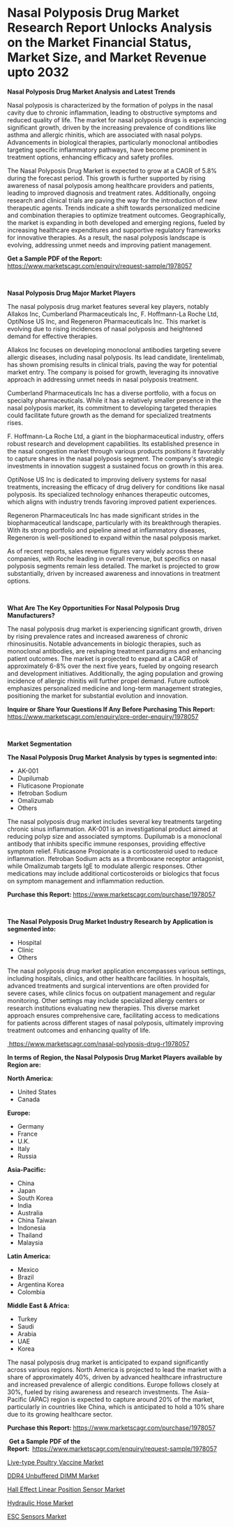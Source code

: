 <p><h1>Nasal Polyposis Drug Market Research Report Unlocks Analysis on the Market Financial Status, Market Size, and Market Revenue upto 2032</h1></p><p><strong>Nasal Polyposis Drug Market Analysis and Latest Trends</strong></p>
<p><p>Nasal polyposis is characterized by the formation of polyps in the nasal cavity due to chronic inflammation, leading to obstructive symptoms and reduced quality of life. The market for nasal polyposis drugs is experiencing significant growth, driven by the increasing prevalence of conditions like asthma and allergic rhinitis, which are associated with nasal polyps. Advancements in biological therapies, particularly monoclonal antibodies targeting specific inflammatory pathways, have become prominent in treatment options, enhancing efficacy and safety profiles.</p><p>The Nasal Polyposis Drug Market is expected to grow at a CAGR of 5.8% during the forecast period. This growth is further supported by rising awareness of nasal polyposis among healthcare providers and patients, leading to improved diagnosis and treatment rates. Additionally, ongoing research and clinical trials are paving the way for the introduction of new therapeutic agents. Trends indicate a shift towards personalized medicine and combination therapies to optimize treatment outcomes. Geographically, the market is expanding in both developed and emerging regions, fueled by increasing healthcare expenditures and supportive regulatory frameworks for innovative therapies. As a result, the nasal polyposis landscape is evolving, addressing unmet needs and improving patient management.</p></p>
<p><strong>Get a Sample PDF of the Report:&nbsp;</strong> <a href="https://www.marketscagr.com/enquiry/request-sample/1978057?utm_campaign=2471&utm_medium=2&utm_source=Github&utm_content=ia&utm_term=09032025&utm_id=nasal-polyposis-drug">https://www.marketscagr.com/enquiry/request-sample/1978057</a></p>
<p>&nbsp;</p>
<p><strong>Nasal Polyposis Drug Major Market Players</strong></p>
<p><p>The nasal polyposis drug market features several key players, notably Allakos Inc, Cumberland Pharmaceuticals Inc, F. Hoffmann-La Roche Ltd, OptiNose US Inc, and Regeneron Pharmaceuticals Inc. This market is evolving due to rising incidences of nasal polyposis and heightened demand for effective therapies.</p><p>Allakos Inc focuses on developing monoclonal antibodies targeting severe allergic diseases, including nasal polyposis. Its lead candidate, lirentelimab, has shown promising results in clinical trials, paving the way for potential market entry. The company is poised for growth, leveraging its innovative approach in addressing unmet needs in nasal polyposis treatment.</p><p>Cumberland Pharmaceuticals Inc has a diverse portfolio, with a focus on specialty pharmaceuticals. While it has a relatively smaller presence in the nasal polyposis market, its commitment to developing targeted therapies could facilitate future growth as the demand for specialized treatments rises.</p><p>F. Hoffmann-La Roche Ltd, a giant in the biopharmaceutical industry, offers robust research and development capabilities. Its established presence in the nasal congestion market through various products positions it favorably to capture shares in the nasal polyposis segment. The company's strategic investments in innovation suggest a sustained focus on growth in this area.</p><p>OptiNose US Inc is dedicated to improving delivery systems for nasal treatments, increasing the efficacy of drug delivery for conditions like nasal polyposis. Its specialized technology enhances therapeutic outcomes, which aligns with industry trends favoring improved patient experiences.</p><p>Regeneron Pharmaceuticals Inc has made significant strides in the biopharmaceutical landscape, particularly with its breakthrough therapies. With its strong portfolio and pipeline aimed at inflammatory diseases, Regeneron is well-positioned to expand within the nasal polyposis market.</p><p>As of recent reports, sales revenue figures vary widely across these companies, with Roche leading in overall revenue, but specifics on nasal polyposis segments remain less detailed. The market is projected to grow substantially, driven by increased awareness and innovations in treatment options.</p></p>
<p>&nbsp;</p>
<p><strong>What Are The Key Opportunities For Nasal Polyposis Drug Manufacturers?</strong></p>
<p><p>The nasal polyposis drug market is experiencing significant growth, driven by rising prevalence rates and increased awareness of chronic rhinosinusitis. Notable advancements in biologic therapies, such as monoclonal antibodies, are reshaping treatment paradigms and enhancing patient outcomes. The market is projected to expand at a CAGR of approximately 6-8% over the next five years, fueled by ongoing research and development initiatives. Additionally, the aging population and growing incidence of allergic rhinitis will further propel demand. Future outlook emphasizes personalized medicine and long-term management strategies, positioning the market for substantial evolution and innovation.</p></p>
<p><strong>Inquire or Share Your Questions If Any Before Purchasing This Report:</strong> <a href="https://www.marketscagr.com/enquiry/pre-order-enquiry/1978057?utm_campaign=2471&utm_medium=2&utm_source=Github&utm_content=ia&utm_term=09032025&utm_id=nasal-polyposis-drug">https://www.marketscagr.com/enquiry/pre-order-enquiry/1978057</a></p>
<p>&nbsp;</p>
<p><strong>Market Segmentation</strong></p>
<p><strong>The Nasal Polyposis Drug Market Analysis by types is segmented into:</strong></p>
<p><ul><li>AK-001</li><li>Dupilumab</li><li>Fluticasone Propionate</li><li>Ifetroban Sodium</li><li>Omalizumab</li><li>Others</li></ul></p>
<p><p>The nasal polyposis drug market includes several key treatments targeting chronic sinus inflammation. AK-001 is an investigational product aimed at reducing polyp size and associated symptoms. Dupilumab is a monoclonal antibody that inhibits specific immune responses, providing effective symptom relief. Fluticasone Propionate is a corticosteroid used to reduce inflammation. Ifetroban Sodium acts as a thromboxane receptor antagonist, while Omalizumab targets IgE to modulate allergic responses. Other medications may include additional corticosteroids or biologics that focus on symptom management and inflammation reduction.</p></p>
<p><strong>Purchase this Report:&nbsp;</strong><a href="https://www.marketscagr.com/purchase/1978057?utm_campaign=2471&utm_medium=2&utm_source=Github&utm_content=ia&utm_term=09032025&utm_id=nasal-polyposis-drug">https://www.marketscagr.com/purchase/1978057</a></p>
<p>&nbsp;</p>
<p><strong>The Nasal Polyposis Drug Market Industry Research by Application is segmented into:</strong></p>
<p><ul><li>Hospital</li><li>Clinic</li><li>Others</li></ul></p>
<p><p>The nasal polyposis drug market application encompasses various settings, including hospitals, clinics, and other healthcare facilities. In hospitals, advanced treatments and surgical interventions are often provided for severe cases, while clinics focus on outpatient management and regular monitoring. Other settings may include specialized allergy centers or research institutions evaluating new therapies. This diverse market approach ensures comprehensive care, facilitating access to medications for patients across different stages of nasal polyposis, ultimately improving treatment outcomes and enhancing quality of life.</p></p>
<p><a href="https://www.marketscagr.com/nasal-polyposis-drug-r1978057?utm_campaign=2471&utm_medium=2&utm_source=Github&utm_content=ia&utm_term=09032025&utm_id=nasal-polyposis-drug">&nbsp;https://www.marketscagr.com/nasal-polyposis-drug-r1978057</a></p>
<p><strong>In terms of Region, the Nasal Polyposis Drug Market Players available by Region are:</strong></p>
<p>
    <p> <strong> North America: </strong>
        <ul>
            <li>United States</li>
            <li>Canada</li>
        </ul>
        </p> 
    <p> <strong> Europe: </strong>
        <ul>
            <li>Germany</li>
            <li>France</li>
            <li>U.K.</li>
            <li>Italy</li>
            <li>Russia</li>
        </ul>
        </p> 
    <p> <strong> Asia-Pacific: </strong>
        <ul>
            <li>China</li>
            <li>Japan</li>
            <li>South Korea</li>
            <li>India</li>
            <li>Australia</li>
            <li>China Taiwan</li>
            <li>Indonesia</li>
            <li>Thailand</li>
            <li>Malaysia</li>
        </ul>
        </p> 
    <p> <strong> Latin America: </strong>
        <ul>
            <li>Mexico</li>
            <li>Brazil</li>
            <li>Argentina Korea</li>
            <li>Colombia</li>
        </ul>
        </p> 
    <p> <strong> Middle East & Africa: </strong>
        <ul>
            <li>Turkey</li>
            <li>Saudi</li>
            <li>Arabia</li>
            <li>UAE</li>
            <li>Korea</li>
        </ul>
    </p>
    </p>
<p><p>The nasal polyposis drug market is anticipated to expand significantly across various regions. North America is projected to lead the market with a share of approximately 40%, driven by advanced healthcare infrastructure and increased prevalence of allergic conditions. Europe follows closely at 30%, fueled by rising awareness and research investments. The Asia-Pacific (APAC) region is expected to capture around 20% of the market, particularly in countries like China, which is anticipated to hold a 10% share due to its growing healthcare sector.</p></p>
<p><strong>Purchase this Report: </strong><a href="https://www.marketscagr.com/purchase/1978057?utm_campaign=2471&utm_medium=2&utm_source=Github&utm_content=ia&utm_term=09032025&utm_id=nasal-polyposis-drug">https://www.marketscagr.com/purchase/1978057</a></p>
<p>&nbsp;<strong>Get a Sample PDF of the Report:&nbsp;&nbsp;</strong><a href="https://www.marketscagr.com/enquiry/request-sample/1978057?utm_campaign=2471&utm_medium=2&utm_source=Github&utm_content=ia&utm_term=09032025&utm_id=nasal-polyposis-drug">https://www.marketscagr.com/enquiry/request-sample/1978057</a></p>
<p><strong></strong></p>
<p><p><a href="https://github.com/prosalinda88/Market-Research-Report-List-7/blob/main/live-type-poultry-vaccine-market.md?utm_campaign=2471&utm_medium=2&utm_source=Github&utm_content=ia&utm_term=09032025&utm_id=nasal-polyposis-drug">Live-type Poultry Vaccine Market</a></p><p><a href="https://www.linkedin.com/pulse/comprehensive-report-ddr4-unbuffered-dimm-market-2025-2032-dynamics-x9h0c?utm_campaign=2471&utm_medium=2&utm_source=Github&utm_content=ia&utm_term=09032025&utm_id=nasal-polyposis-drug">DDR4 Unbuffered DIMM Market</a></p><p><a href="https://www.linkedin.com/pulse/projected-cagr-112-report-hall-effect-linear-position-sensor-bqf8f?utm_campaign=2471&utm_medium=2&utm_source=Github&utm_content=ia&utm_term=09032025&utm_id=nasal-polyposis-drug">Hall Effect Linear Position Sensor Market</a></p><p><a href="https://www.linkedin.com/pulse/comprehensive-report-hydraulic-hose-market-types-applications-wmcxc?utm_campaign=2471&utm_medium=2&utm_source=Github&utm_content=ia&utm_term=09032025&utm_id=nasal-polyposis-drug">Hydraulic Hose Market</a></p><p><a href="https://www.linkedin.com/pulse/amacro-overview-forecast-cagr-148-esc-sensors-marketfor-oixuf?utm_campaign=2471&utm_medium=2&utm_source=Github&utm_content=ia&utm_term=09032025&utm_id=nasal-polyposis-drug">ESC Sensors Market</a></p></p>